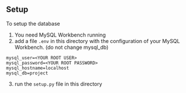 ## Setup 
To setup the database
1. You need MySQL Workbench running
2. add a file `.env` in this directory with the configuration of your MySQL Workbench. (do not change mysql_db)
```
mysql_user=<YOUR ROOT USER>
mysql_password=<YOUR ROOT PASSWORD>
mysql_hostname=localhost
mysql_db=project
```
3. run the `setup.py` file in this directory